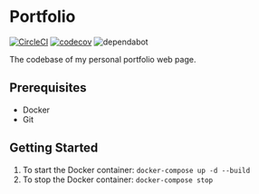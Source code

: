 # Portfolio

[![CircleCI](https://circleci.com/gh/9andresc/portfolio.svg?style=svg)](https://circleci.com/gh/9andresc/portfolio)
[![codecov](https://codecov.io/gh/9andresc/portfolio/branch/master/graph/badge.svg)](https://codecov.io/gh/9andresc/portfolio)
![dependabot](https://api.dependabot.com/badges/status?host=github&repo=9andresc/portfolio)

The codebase of my personal portfolio web page.

## Prerequisites

- Docker
- Git

## Getting Started

1. To start the Docker container: `docker-compose up -d --build`
2. To stop the Docker container: `docker-compose stop`
